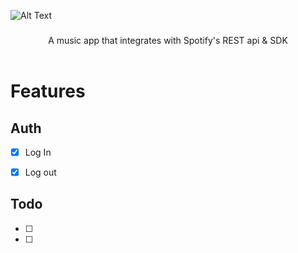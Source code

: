 ![Alt Text](https://fzyxhpuljtyplklakuoy.supabase.co/storage/v1/object/sign/misc/react-music-app.gif?token=eyJhbGciOiJIUzI1NiIsInR5cCI6IkpXVCJ9.eyJ1cmwiOiJtaXNjL3JlYWN0LW11c2ljLWFwcC5naWYiLCJpYXQiOjE3MzA0MjcxOTgsImV4cCI6MTc2MTk2MzE5OH0.FykGiadEKiL4n6YhY7py52MqYaAD5XZXejFws4wm1fM&t=2024-11-01T02%3A13%3A18.621Z)

<h3 align="center"></h3>
<p align="center">
   A music app that integrates with Spotify's REST api & SDK
  <br />
  <br />
</p>

# Features

## Auth
- [x] Log In
- [x] Log out



## Todo
- [ ] 
- [ ] 
 
